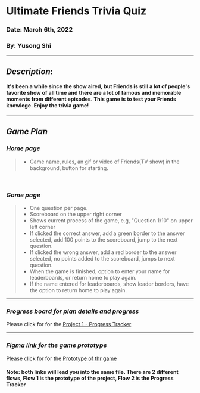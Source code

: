 # **Ultimate Friends Trivia Quiz**

### Date: March 6th, 2022
### By: Yusong Shi
***

## ***Description***: 
#### It's been a while since the show aired, but Friends is still a lot of people's favorite show of all time and there are a lot of famous and memorable moments from different episodes. This game is to test your Friends knowlege. Enjoy the trivia game!
***

## ***Game Plan***
### ***Home page***
> - Game name, rules, an gif or video of Friends(TV show) in the background, button for starting. 
<br>

### ***Game page***  
> - One question per page. <br>
> - Scoreboard on the upper right corner <br>
> - Shows current process of the game, e.g, "Question 1/10" on upper left corner <br>
> - If clicked the correct answer, add a green border to the answer selected, add 100 points to the scoreboard, jump to the next question. <br>
> - If clicked the wrong answer, add a red border to the answer selected, no points added to the scoreboard, jumps to next question. <br>
> - When the game is finished, option to enter your name for leaderboards, or return home to play again. <br>
> - If the name entered for leaderboards, show leader borders, have the option to return home to play again.<br>
***

### ***Progress board for plan details and progress***
Please click for for the [Project 1 - Progress Tracker](https://www.figma.com/proto/3wF9U6tt05lgdkn1tJaSX6/Untitled?page-id=0%3A1&node-id=25%3A1202&viewport=383%2C48%2C0.09&scaling=min-zoom&starting-point-node-id=25%3A3&show-proto-sidebar=1)<br>
***

### ***Figma link for the game prototype***
Please click for for the [Prototype of thr game](https://www.figma.com/proto/3wF9U6tt05lgdkn1tJaSX6/Untitled?page-id=0%3A1&node-id=4%3A2&viewport=383%2C48%2C0.25&scaling=scale-down&starting-point-node-id=4%3A2)<br>

#### Note: both links will lead you into the same file. There are 2 different flows, Flow 1 is the prototype of the project, Flow 2 is the Progress Tracker


